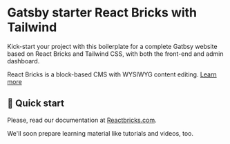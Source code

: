 # Gatsby starter React Bricks with Tailwind

Kick-start your project with this boilerplate for a complete Gatbsy website based on React Bricks and Tailwind CSS, with both the front-end and admin dashboard.

React Bricks is a block-based CMS with WYSIWYG content editing. [Learn more](https://reactbricks.com)

## 🚀 Quick start

Please, read our documentation at [Reactbricks.com](https://reactbricks.com).

We'll soon prepare learning material like tutorials and videos, too.

